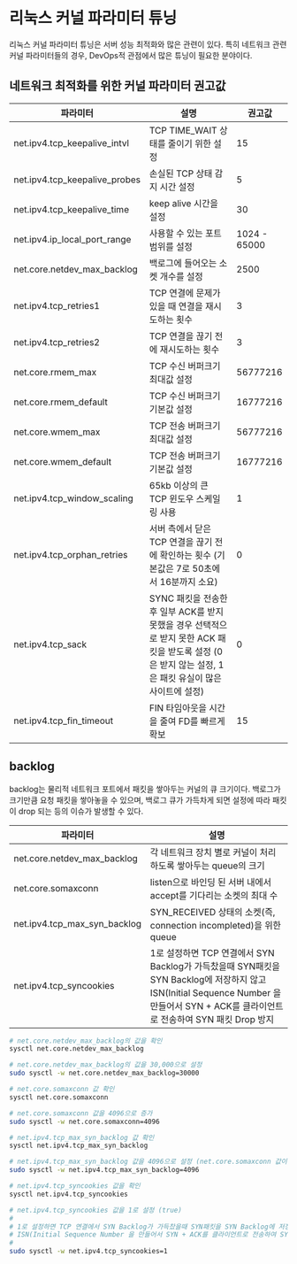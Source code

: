 # 리눅스 커널 파라미터 튜닝

리눅스 커널 파라미터 튜닝은 서버 성능 최적화와 많은 관련이 있다.
특히 네트워크 관련 커널 파라미터들의 경우, DevOps적 관점에서 많은 튜닝이 필요한 분야이다.

## 네트워크 최적화를 위한 커널 파라미터 권고값

| 파라미터 | 설명 | 권고값 |
| --- | --- | --- |
| net.ipv4.tcp_keepalive_intvl | TCP TIME_WAIT 상태를 줄이기 위한 설정 | 15 |
| net.ipv4.tcp_keepalive_probes | 손실된 TCP 상태 감지 시간 설정 | 5 |
| net.ipv4.tcp_keepalive_time | keep alive 시간을 설정 | 30 |
| net.ipv4.ip_local_port_range | 사용할 수 있는 포트 범위를 설정 | 1024 - 65000 |
| net.core.netdev_max_backlog | 백로그에 들어오는 소켓 개수를 설정 | 2500 |
| net.ipv4.tcp_retries1 | TCP 연결에 문제가 있을 때 연결을 재시도하는 횟수 | 3 |
| net.ipv4.tcp_retries2 | TCP 연결을 끊기 전에 재시도하는 횟수 | 3 |
| net.core.rmem_max | TCP 수신 버퍼크기 최대값 설정 | 56777216 |
| net.core.rmem_default | TCP 수신 버퍼크기 기본값 설정 | 16777216 |
| net.core.wmem_max | TCP 전송 버퍼크기 최대값 설정 | 56777216 |
| net.core.wmem_default | TCP 전송 버퍼크기 기본값 설정 | 16777216 |
| net.ipv4.tcp_window_scaling | 65kb 이상의 큰 TCP 윈도우 스케일링 사용 | 1 |
| net.ipv4.tcp_orphan_retries | 서버 측에서 닫은 TCP 연결을 끊기 전에 확인하는 횟수 (기본값은 7로 50초에서 16분까지 소요) | 0 |
| net.ipv4.tcp_sack | SYNC 패킷을 전송한 후 일부 ACK를 받지 못했을 경우 선택적으로 받지 못한 ACK 패킷을 받도록 설정 (0은 받지 않는 설정, 1은 패킷 유실이 많은 사이트에 설정) | 0 |
| net.ipv4.tcp_fin_timeout | FIN 타임아웃을 시간을 줄여 FD를 빠르게 확보 | 15 |

## backlog

backlog는 물리적 네트워크 포트에서 패킷을 쌓아두는 커널의 큐 크기이다.
백로그가 크기만큼 요청 패킷을 쌓아놓을 수 있으며, 백로그 큐가 가득차게 되면 설정에 따라 패킷이 drop 되는 등의 이슈가 발생할 수 있다.

| 파라미터 | 설명 |
| --- | --- |
| net.core.netdev_max_backlog | 각 네트워크 장치 별로 커널이 처리하도록 쌓아두는 queue의 크기 |
| net.core.somaxconn | listen으로 바인딩 된 서버 내에서 accept를 기다리는 소켓의 최대 수 |
| net.ipv4.tcp_max_syn_backlog | SYN_RECEIVED 상태의 소켓(즉, connection incompleted)을 위한 queue |
| net.ipv4.tcp_syncookies | 1로 설정하면 TCP 연결에서 SYN Backlog가 가득찼을때 SYN패킷을 SYN Backlog에 저장하지 않고 ISN(Initial Sequence Number 을 만들어서 SYN + ACK를 클라이언트로 전송하여 SYN 패킷 Drop 방지 |

```bash
# net.core.netdev_max_backlog의 값을 확인
sysctl net.core.netdev_max_backlog

# net.core.netdev_max_backlog의 값을 30,000으로 설정
sudo sysctl -w net.core.netdev_max_backlog=30000

# net.core.somaxconn 값 확인
sysctl net.core.somaxconn

# net.core.somaxconn 값을 4096으로 증가
sudo sysctl -w net.core.somaxconn=4096

# net.ipv4.tcp_max_syn_backlog 값 확인
sysctl net.ipv4.tcp_max_syn_backlog

# net.ipv4.tcp_max_syn_backlog 값을 4096으로 설정 (net.core.somaxconn 값이 최대값임)
sudo sysctl -w net.ipv4.tcp_max_syn_backlog=4096

# net.ipv4.tcp_syncookies 값을 확인
sysctl net.ipv4.tcp_syncookies

# net.ipv4.tcp_syncookies 값을 1로 설정 (true)
#
# 1로 설정하면 TCP 연결에서 SYN Backlog가 가득찼을때 SYN패킷을 SYN Backlog에 저장하지 않고
# ISN(Initial Sequence Number 을 만들어서 SYN + ACK를 클라이언트로 전송하여 SYN 패킷 Drop 방지
#
sudo sysctl -w net.ipv4.tcp_syncookies=1
```
